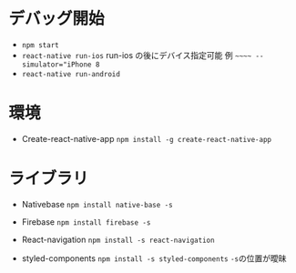 # デバッグ開始

- `npm start`
- `react-native run-ios`
  run-ios の後にデバイス指定可能
  例 `~~~~ --simulator="iPhone 8`
- `react-native run-android`

# 環境

- Create-react-native-app
  `npm install -g create-react-native-app`

# ライブラリ

- Nativebase
  `npm install native-base -s`

- Firebase
  `npm install firebase -s`

- React-navigation
  `npm install -s react-navigation`

- styled-components
  `npm install -s styled-components`
  `-s`の位置が曖昧
